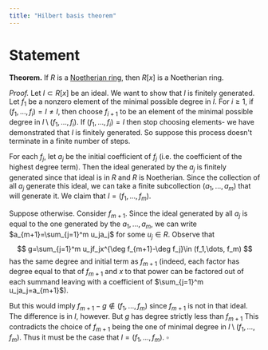 ```yaml
---
title: "Hilbert basis theorem"
---
```


# Statement
**Theorem.** If $R$ is a [Noetherian ring](<notes/ntpy/Definitions/Ring theory/Noetherian ring.md>), then $R[x]$ is a Noetherian ring.

_Proof._ Let $I\subset R[x]$ be an ideal. We want to show that $I$ is finitely generated. Let $f_1$ be a nonzero element of the minimal possible degree in $I$. For $i\geq 1$, if $(f_1,\dots,f_i)=I\neq I$, then choose $f_{i+1}$ to be an element of the minimal possible degree in $I\setminus (f_1,\dots,f_i)$. If $(f_1,\dots,f_i)=I$ then stop choosing elements- we have demonstrated that $I$ is finitely generated. So suppose this process doesn't terminate in a finite number of steps.

For each $f_j$, let $a_j$ be the initial coefficient of $f_j$ (i.e. the coefficient of the highest degree term). Then the ideal generated by the $a_j$ is finitely generated since that ideal is in $R$ and $R$ is Noetherian. Since the collection of all $a_j$ generate this ideal, we can take a finite subcollection $(a_1,\dots,a_m)$ that will generate it. We claim that $I=(f_1,\dots,f_m)$. 

Suppose otherwise. Consider $f_{m+1}$. Since the ideal generated by all $a_j$ is equal to the one generated by the $a_1,\dots,a_m$, we can write $a_{m+1}=\sum_{j=1}^m u_ja_j$ for some $u_j\in R$. Observe that 
$$
g=\sum_{j=1}^m u_jf_jx^{\deg f_{m+1}-\deg f_j}\in (f_1,\dots, f_m)
$$
has the same degree and initial term as $f_{m+1}$ (indeed, each factor has degree equal to that of $f_{m+1}$ and $x$ to that power can be factored out of each summand leaving with a coefficient of $\sum_{j=1}^m u_ja_j=a_{m+1}$). 

But this would imply $f_{m+1}-g\notin (f_1,\dots,f_m)$ since $f_{m+1}$ is not in that ideal. The difference is in $I$, however. But $g$ has degree strictly less than $f_{m+1}$ This contradicts the choice of $f_{m+1}$ being the one of minimal degree in $I\setminus (f_1,\dots,f_m)$. Thus it must be the case that $I=(f_1,\dots,f_m)$. $\square$